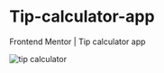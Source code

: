 # Tip-calculator-app
Frontend Mentor | Tip calculator app

![tip calculator](https://github.com/TejasMore477/Tip-calculator-app/assets/132757112/ea8713a9-2782-4bbd-a07f-039babad79eb)
